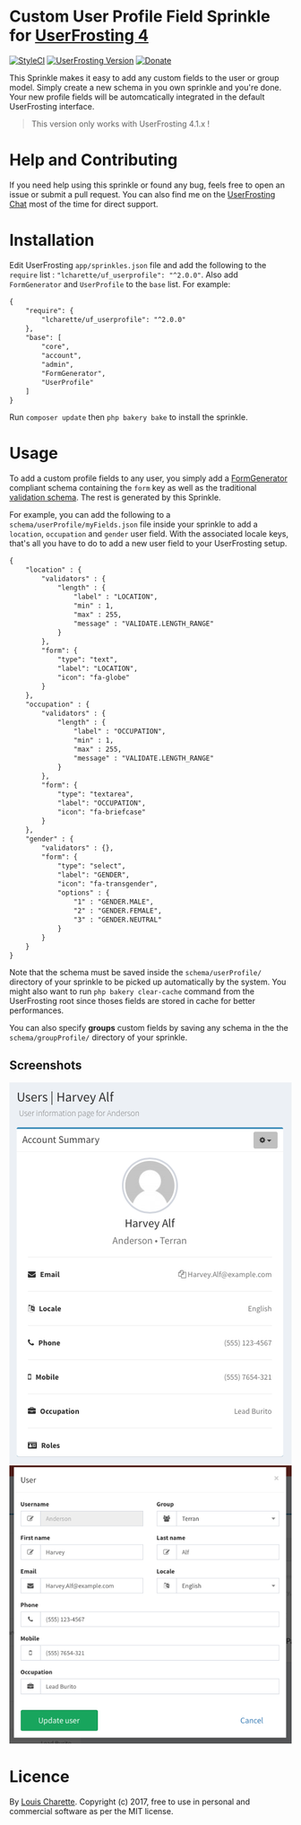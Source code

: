 # Custom User Profile Field Sprinkle for [UserFrosting 4](https://www.userfrosting.com)

[![StyleCI](https://github.styleci.io/repos/83981830/shield?branch=master)](https://github.styleci.io/repos/83981830) [![UserFrosting Version](https://img.shields.io/badge/UserFrosting->=%204.1-brightgreen.svg)](https://github.com/userfrosting/UserFrosting) [![Donate](https://img.shields.io/badge/Donate-Buy%20Me%20a%20Coffee-brightgreen.svg)](https://ko-fi.com/A7052ICP)

This Sprinkle makes it easy to add any custom fields to the user or group model. Simply create a new schema in you own sprinkle and you're done. Your new profile fields will be automcatically integrated in the default UserFrosting interface.

> This version only works with UserFrosting 4.1.x !

# Help and Contributing

If you need help using this sprinkle or found any bug, feels free to open an issue or submit a pull request. You can also find me on the [UserFrosting Chat](https://chat.userfrosting.com/) most of the time for direct support. 

# Installation

Edit UserFrosting `app/sprinkles.json` file and add the following to the `require` list : `"lcharette/uf_userprofile": "^2.0.0"`. Also add `FormGenerator` and `UserProfile` to the `base` list. For example:

```
{
    "require": {
        "lcharette/uf_userprofile": "^2.0.0"
    },
    "base": [
        "core",
        "account",
        "admin",
        "FormGenerator",
        "UserProfile"
    ]
}
```

Run `composer update` then `php bakery bake` to install the sprinkle.

# Usage

To add a custom profile fields to any user, you simply add a [FormGenerator](https://github.com/lcharette/UF_FormGenerator) compliant schema containing the `form` key as well as the traditional [validation schema](https://learn.userfrosting.com/routes-and-controllers/client-input/validation). The rest is generated by this Sprinkle.

For example, you can add the following to a `schema/userProfile/myFields.json` file inside your sprinkle to add a `location`, `occupation` and `gender` user field. With the associated locale keys, that's all you have to do to add a new user field to your UserFrosting setup.
```
{
    "location" : {
        "validators" : {
            "length" : {
                "label" : "LOCATION",
                "min" : 1,
                "max" : 255,
                "message" : "VALIDATE.LENGTH_RANGE"
            }
        },
        "form": {
            "type": "text",
            "label": "LOCATION",
            "icon": "fa-globe"
        }
    },
    "occupation" : {
        "validators" : {
            "length" : {
                "label" : "OCCUPATION",
                "min" : 1,
                "max" : 255,
                "message" : "VALIDATE.LENGTH_RANGE"
            }
        },
        "form": {
            "type": "textarea",
            "label": "OCCUPATION",
            "icon": "fa-briefcase"
        }
    },
    "gender" : {
        "validators" : {},
        "form": {
            "type": "select",
            "label": "GENDER",
            "icon": "fa-transgender",
            "options" : {
                "1" : "GENDER.MALE",
                "2" : "GENDER.FEMALE",
                "3" : "GENDER.NEUTRAL"
            }
        }
    }
}
```

Note that the schema must be saved inside the `schema/userProfile/` directory of your sprinkle to be picked up automatically by the system. You might also want to run `php bakery clear-cache` command from the UserFrosting root since thoses fields are stored in cache for better performances. 

You can also specify **groups** custom fields by saving any schema in the the `schema/groupProfile/` directory of your sprinkle.

## Screenshots

![Screenshot 1](/screenshots/UF_UserProfile1.png?raw=true)
![Screenshot 1](/screenshots/UF_UserProfile2.png?raw=true)

# Licence
By [Louis Charette](https://github.com/lcharette). Copyright (c) 2017, free to use in personal and commercial software as per the MIT license.
